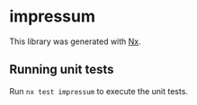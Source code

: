 # impressum

This library was generated with [Nx](https://nx.dev).

## Running unit tests

Run `nx test impressum` to execute the unit tests.
